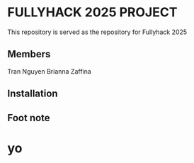  # FULLYHACK 2025 PROJECT

 This repository is served as the repository for Fullyhack 2025

 ## Members

 Tran Nguyen 
 Brianna Zaffina

 ## Installation

 ## Foot note 

 # yo